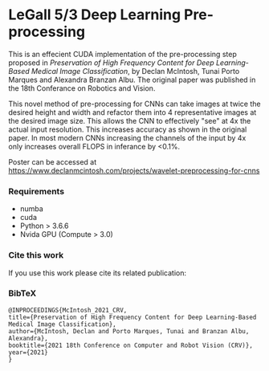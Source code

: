 # LeGall 5/3 Deep Learning Pre-processing

This is an effecient CUDA implementation of the pre-processing step proposed in *Preservation of High Frequency Content for Deep Learning-Based Medical Image Classification*, by Declan McIntosh, Tunai Porto Marques and Alexandra Branzan Albu. The original paper was published in the 18th Conferance on Robotics and Vision. 

This novel method of pre-processing for CNNs can take images at twice the desired height and width and refactor them into 4 representative images at the desired image size. This allows the CNN to effectively "see" at 4x the actual input resolution. This increases accuracy as shown in the original paper. In most modern CNNs increasing the channels of the input by 4x only increases overall FLOPS in inferance by <0.1%. 

Poster can be accessed at https://www.declanmcintosh.com/projects/wavelet-preprocessing-for-cnns


### Requirements
- numba
- cuda
- Python > 3.6.6
- Nvida GPU (Compute > 3.0)

### Cite this work

If you use this work please cite its related publication:


### BibTeX
```
@INPROCEEDINGS{McIntosh_2021_CRV,
title={Preservation of High Frequency Content for Deep Learning-Based Medical Image Classification},
author={McIntosh, Declan and Porto Marques, Tunai and Branzan Albu, Alexandra},
booktitle={2021 18th Conference on Computer and Robot Vision (CRV)},
year={2021}
}
```
